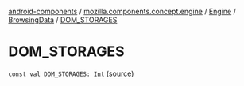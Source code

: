 [android-components](../../../index.md) / [mozilla.components.concept.engine](../../index.md) / [Engine](../index.md) / [BrowsingData](index.md) / [DOM_STORAGES](./-d-o-m_-s-t-o-r-a-g-e-s.md)

# DOM_STORAGES

`const val DOM_STORAGES: `[`Int`](https://kotlinlang.org/api/latest/jvm/stdlib/kotlin/-int/index.html) [(source)](https://github.com/mozilla-mobile/android-components/blob/master/components/concept/engine/src/main/java/mozilla/components/concept/engine/Engine.kt#L29)
